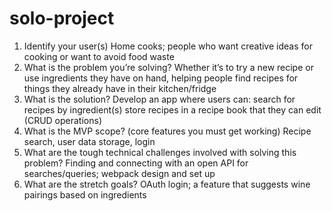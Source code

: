 # solo-project

1. Identify your user(s)
Home cooks; people who want creative ideas for cooking or want to avoid food waste
2. What is the problem you’re solving?
Whether it’s to try a new recipe or use ingredients they have on hand, helping people find recipes for things they already have in their kitchen/fridge
3. What is the solution?
Develop an app where users can:
search for recipes by ingredient(s)
store recipes in a recipe book that they can edit (CRUD operations)
4. What is the MVP scope? (core features you must get working)
Recipe search, user data storage, login
5. What are the tough technical challenges involved with solving this problem?
Finding and connecting with an open API for searches/queries; webpack design and set up
6. What are the stretch goals?
OAuth login; a feature that suggests wine pairings based on ingredients
